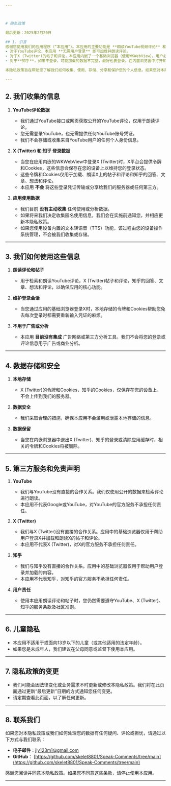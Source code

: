 ```yaml
---



# 隐私政策

最后更新：2025年2月20日

## 1. 引言
感谢您使用我们的应用程序（“本应用”）。本应用的主要功能是 **朗读YouTube视频评论** 和 **朗读X (Twitter)的帖子及评论，以及朗读知乎的回答、文章、想法和评论**。  
- 对于YouTube评论，本应用 **无需用户登录** 即可加载并朗读评论。  
- 对于X (Twitter)的帖子和评论，本应用内嵌了一个基础浏览器（使用WKWebView）。用户必须在此浏览器中登录X，且本应用会自动将令牌和Cookies保存在本地，以便加载和朗读X内容。
- 对于**知乎**，如果不登录，可能加载的数据不完整，最好也要登录。在内置浏览器中打开知乎URL，切换为桌面站点，登录。

本隐私政策旨在帮助您了解我们如何收集、使用、存储、分享和保护您的个人信息。如果您对本政策有任何疑问或担忧，请使用下方提供的联系方式与我们联系。

---
```


## 2. 我们收集的信息
1. **YouTube评论数据**  
   - 我们通过YouTube接口或网页获取公开的YouTube评论，仅用于朗读评论。  
   - 您无需登录YouTube，也无需提供任何YouTube账号凭证。  
   - 我们不会存储或收集来自YouTube用户的任何个人身份信息。

2. **X (Twitter) 和 知乎 登录数据**  
   - 当您在应用内嵌的WKWebView中登录X (Twitter)时，X平台会提供令牌和Cookies，这些信息会保存在您的设备上以维持您的登录状态。  
   - 这些令牌和Cookies仅用于加载、朗读X上的帖子和评论和知乎的回答、文章、想法和评论。  
   - 本应用 **不会** 将这些登录凭证传输或分享给我们的服务器或任何第三方。

3. **应用使用数据**  
   - 我们目前 **没有主动收集** 任何使用或分析数据。  
   - 如果将来我们决定收集匿名使用信息，我们会在实施前通知您，并相应更新本隐私政策。  
   - 如果您使用设备内置的文本转语音（TTS）功能，该过程由您的设备操作系统管理，不会被我们收集或存储。

---

## 3. 我们如何使用这些信息
1. **朗读评论和帖子**  
   - 用于检索和朗读YouTube评论，X (Twitter)帖子和评论，知乎的回答、文章、想法和评论，以确保应用的核心功能。

2. **维护登录会话**  
   - 当您通过应用的基础浏览器登录X时，本地存储的令牌和Cookies帮助您免去每次登录时都需要重新输入凭证的麻烦。

3. **不用于广告或分析**  
   - 本应用 **目前没有集成** 广告网络或第三方分析工具。我们不会将您的登录或评论信息用于广告或商业分析。

---

## 4. 数据存储和安全
1. **本地存储**  
   - X (Twitter)的令牌和Cookies，知乎的Cookies，仅保存在您的设备上，不会上传到我们的服务器。

2. **数据安全**  
   - 我们采取合理的措施，确保本应用不会滥用或泄露本地存储的信息。

3. **数据保留**  
   - 当您在内嵌浏览器中退出X (Twitter)、知乎的登录或清除应用缓存时，相关的令牌和Cookies将被删除。

---

## 5. 第三方服务和免责声明
1. **YouTube**  
   - 我们与YouTube没有直接的合作关系。我们仅使用公开的数据来检索评论进行朗读。  
   - 本应用不代表Google或YouTube，对YouTube的官方服务不承担任何责任。

2. **X (Twitter)**  
   - 我们与X (Twitter)没有直接的合作关系。应用中的基础浏览器仅用于帮助用户登录X并加载和朗读X的帖子和评论。  
   - 本应用不代表X (Twitter)，对X的官方服务不承担任何责任。

3. **知乎**  
   - 我们与知乎没有直接的合作关系。应用中的基础浏览器仅用于帮助用户登录并加载的内容。  
   - 本应用不代表知乎，对知乎的官方服务不承担任何责任。

4. **用户责任**  
   - 使用本应用朗读评论和帖子时，您仍然需要遵守YouTube、X (Twitter)、知乎的服务条款及社区准则。

---

## 6. 儿童隐私
- 本应用不适用于或面向13岁以下的儿童（或其他适用的法定年龄）。  
- 如果您是未成年人，我们建议在父母同意或监督下使用本应用。

---

## 7. 隐私政策的变更
- 我们可能会因法律变化或业务需求不时更新或修改本隐私政策。我们将在此页面通过更新“最后更新”日期的方式通知您任何变更。  
- 请定期查看此页面，以了解任何更新。

---

## 8. 联系我们
如果您对本隐私政策或我们如何处理您的数据有任何疑问、评论或担忧，请通过以下方式与我们联系：

- **电子邮件**：jly123m1@gmail.com
- **GitHub**： [https://github.com/skelet8801/Speak-Comments/tree/main](https://github.com/skelet8801/Speak-Comments/tree/main)

感谢您阅读并同意本隐私政策。如果您不同意这些条款，请停止使用本应用。

---

